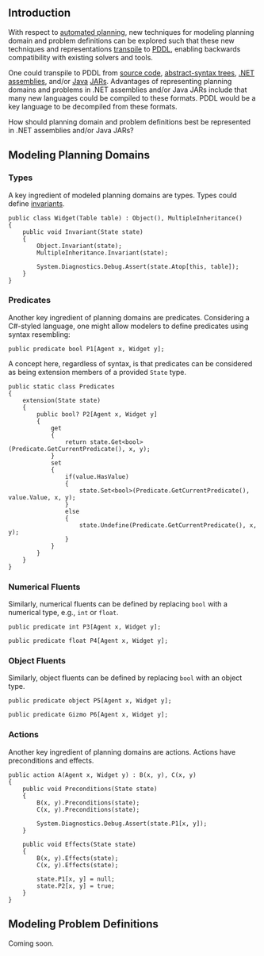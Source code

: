 ## Introduction

With respect to [automated planning](https://en.wikipedia.org/wiki/Automated_planning_and_scheduling), new techniques for modeling planning domain and problem definitions can be explored such that these new techniques and representations [transpile](https://en.wikipedia.org/wiki/Source-to-source_compiler) to [PDDL](https://en.wikipedia.org/wiki/PDDL), enabling backwards compatibility with existing solvers and tools.

One could transpile to PDDL from [source code](https://en.wikipedia.org/wiki/Source_code), [abstract-syntax trees](https://en.wikipedia.org/wiki/Abstract_syntax_tree), [.NET](https://en.wikipedia.org/wiki/.NET_Framework) [assemblies](https://en.wikipedia.org/wiki/Assembly_(CLI)), and/or [Java](https://en.wikipedia.org/wiki/Java_(programming_language)) [JARs](https://en.wikipedia.org/wiki/JAR_(file_format)). Advantages of representing planning domains and problems in .NET assemblies and/or Java JARs include that many new languages could be compiled to these formats. PDDL would be a key language to be decompiled from these formats.

How should planning domain and problem definitions best be represented in .NET assemblies and/or Java JARs?

## Modeling Planning Domains

### Types

A key ingredient of modeled planning domains are types. Types could define [invariants](https://en.wikipedia.org/wiki/Invariant_(mathematics)#Invariants_in_computer_science).

```
public class Widget(Table table) : Object(), MultipleInheritance()
{
    public void Invariant(State state)
    {
        Object.Invariant(state);
        MultipleInheritance.Invariant(state);

        System.Diagnostics.Debug.Assert(state.Atop[this, table]);
    }
}
```

### Predicates

Another key ingredient of planning domains are predicates. Considering a C#-styled language, one might allow modelers to define predicates using syntax resembling:

```
public predicate bool P1[Agent x, Widget y];
```

A concept here, regardless of syntax, is that predicates can be considered as being extension members of a provided `State` type.

```
public static class Predicates
{
    extension(State state)
    {
        public bool? P2[Agent x, Widget y]
        {
            get
            {
                return state.Get<bool>(Predicate.GetCurrentPredicate(), x, y);
            }
            set
            {
                if(value.HasValue)
                {
                    state.Set<bool>(Predicate.GetCurrentPredicate(), value.Value, x, y);
                }
                else
                {
                    state.Undefine(Predicate.GetCurrentPredicate(), x, y);
                }
            }
        }
    }
}
```

### Numerical Fluents

Similarly, numerical fluents can be defined by replacing `bool` with a numerical type, e.g., `int` or `float`.

```
public predicate int P3[Agent x, Widget y];
```
```
public predicate float P4[Agent x, Widget y];
```

### Object Fluents

Similarly, object fluents can be defined by replacing `bool` with an object type.

```
public predicate object P5[Agent x, Widget y];
```
```
public predicate Gizmo P6[Agent x, Widget y];
```

### Actions

Another key ingredient of planning domains are actions. Actions have preconditions and effects.

```
public action A(Agent x, Widget y) : B(x, y), C(x, y)
{
    public void Preconditions(State state)
    {
        B(x, y).Preconditions(state);
        C(x, y).Preconditions(state);

        System.Diagnostics.Debug.Assert(state.P1[x, y]);
    }

    public void Effects(State state)
    {
        B(x, y).Effects(state);
        C(x, y).Effects(state);

        state.P1[x, y] = null;
        state.P2[x, y] = true;
    }
}
```

## Modeling Problem Definitions

Coming soon.
